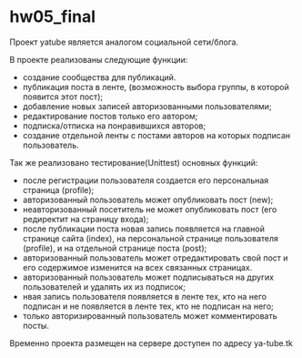 # hw05_final
Проект yatube является аналогом социальной сети/блога.

В проекте реализованы следующие функции:
- создание сообщества для публикаций. 
- публикация поста в ленте, (возможность выбора группы, в которой появится этот пост);
- добавление новых записей авторизованными пользователями;
- редактирование постов только его автором;
- подписка/отписка на понравившихся авторов;
- создание отдельной ленты с постами авторов на которых подписан пользователь.

Так же реализовано тестирование(Unittest) основных функций:
- после регистрации пользователя создается его персональная страница (profile);
- авторизованный пользователь может опубликовать пост (new);
- неавторизованный посетитель не может опубликовать пост (его редиректит на страницу входа);
- после публикации поста новая запись появляется на главной странице сайта (index), на персональной странице пользователя (profile), и на отдельной странице поста (post);
- авторизованный пользователь может отредактировать свой пост и его содержимое изменится на всех связанных страницах.
- авторизованный пользователь может подписываться на других пользователей и удалять их из подписок;
- нвая запись пользователя появляется в ленте тех, кто на него подписан и не появляется в ленте тех, кто не подписан на него;
- только авторизированный пользователь может комментировать посты.

Временно проекта размещен на сервере  доступен по адресу ya-tube.tk
